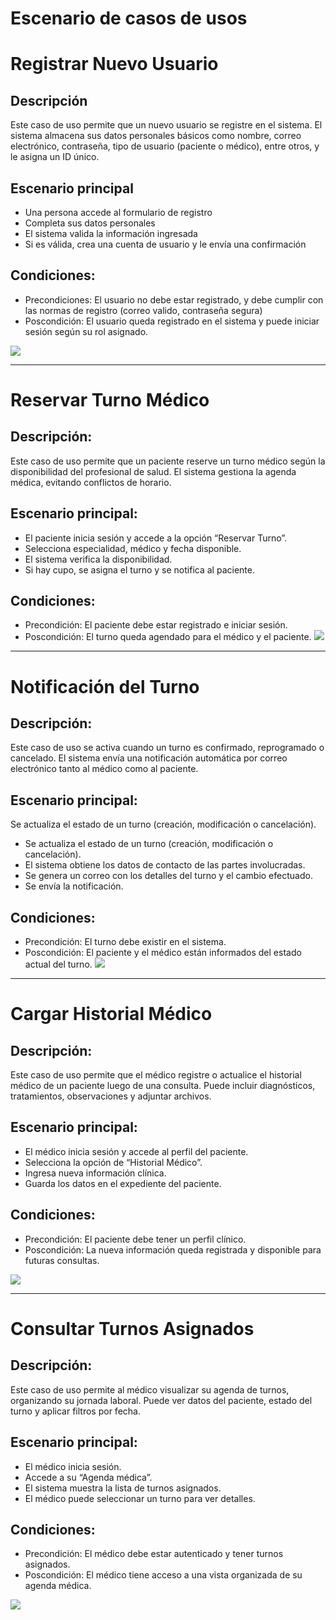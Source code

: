 # Escenario de casos de usos

# Registrar Nuevo Usuario
## Descripción
Este caso de uso permite que un nuevo usuario se registre en el sistema. El sistema almacena sus datos personales básicos como nombre, correo electrónico, contraseña, tipo de usuario (paciente o médico), entre otros, y le asigna un ID único.
## Escenario principal
 - Una persona accede al formulario de registro
 - Completa sus datos personales
 - El sistema valida la información ingresada
 - Si es válida, crea una cuenta de usuario y le envía una confirmación
## Condiciones:
 - Precondiciones:
     El usuario no debe estar registrado, y debe cumplir con las normas de registro (correo valido, contraseña segura)
 - Poscondición:
     El usuario queda registrado en el sistema y puede iniciar sesión según su rol asignado.

 ![](DiagramasyDiseños/DiseñosUML/escenariosCasosdeUso/Escenario_1.png)

---

# Reservar Turno Médico
## Descripción:
Este caso de uso permite que un paciente reserve un turno médico según la disponibilidad del profesional de salud. El sistema gestiona la agenda médica, evitando conflictos de horario.
## Escenario principal:
- El paciente inicia sesión y accede a la opción “Reservar Turno”.
- Selecciona especialidad, médico y fecha disponible.
- El sistema verifica la disponibilidad.
- Si hay cupo, se asigna el turno y se notifica al paciente.
## Condiciones:
- Precondición: 
   El paciente debe estar registrado e iniciar sesión.
- Poscondición:
   El turno queda agendado para el médico y el paciente.
![](DiagramasyDiseños/DiseñosUML/escenariosCasosdeUso/Escenario_2.png)

---

# Notificación del Turno
## Descripción:
Este caso de uso se activa cuando un turno es confirmado, reprogramado o cancelado. El sistema envía una notificación automática por correo electrónico tanto al médico como al paciente.
## Escenario principal:
Se actualiza el estado de un turno (creación, modificación o cancelación).
 - Se actualiza el estado de un turno (creación, modificación o cancelación).
 - El sistema obtiene los datos de contacto de las partes involucradas.
 - Se genera un correo con los detalles del turno y el cambio efectuado.
 - Se envía la notificación.

## Condiciones:
 - Precondición: El turno debe existir en el sistema.
 - Poscondición: El paciente y el médico están informados del estado actual del turno.
![](DiagramasyDiseños/DiseñosUML/escenariosCasosdeUso/Escenario_3.png)

---

# Cargar Historial Médico
## Descripción:
Este caso de uso permite que el médico registre o actualice el historial médico de un paciente luego de una consulta. Puede incluir diagnósticos, tratamientos, observaciones y adjuntar archivos.

## Escenario principal:

 - El médico inicia sesión y accede al perfil del paciente.
 - Selecciona la opción de “Historial Médico”.
 - Ingresa nueva información clínica.
 - Guarda los datos en el expediente del paciente.

## Condiciones:

 - Precondición: El paciente debe tener un perfil clínico.
 - Poscondición: La nueva información queda registrada y disponible para futuras consultas.

![](DiagramasyDiseños/DiseñosUML/escenariosCasosdeUso/Escenario_4.png)

---

# Consultar Turnos Asignados
## Descripción:
Este caso de uso permite al médico visualizar su agenda de turnos, organizando su jornada laboral. Puede ver datos del paciente, estado del turno y aplicar filtros por fecha.
## Escenario principal:
 - El médico inicia sesión.
 - Accede a su “Agenda médica”.
 - El sistema muestra la lista de turnos asignados.
 - El médico puede seleccionar un turno para ver detalles.
## Condiciones:
 - Precondición: El médico debe estar autenticado y tener turnos asignados.
 - Poscondición: El médico tiene acceso a una vista organizada de su agenda médica.

![](DiagramasyDiseños/DiseñosUML/escenariosCasosdeUso/Escenario_5.png)
